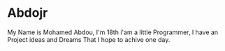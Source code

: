 # Abdojr
My Name is Mohamed Abdou, I'm 18th i'am a little Programmer, I have an Project ideas and Dreams That I hope to achive one day.
